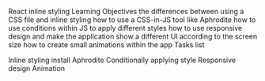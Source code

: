 React inline styling
Learning Objectives
the differences between using a CSS file and inline styling
how to use a CSS-in-JS tool like Aphrodite
how to use conditions within JS to apply different styles
how to use responsive design and make the application show a different UI according to the screen size
how to create small animations within the app
Tasks list

Inline styling
install Aphrodite
Conditionally applying style
Responsive design
Animation
